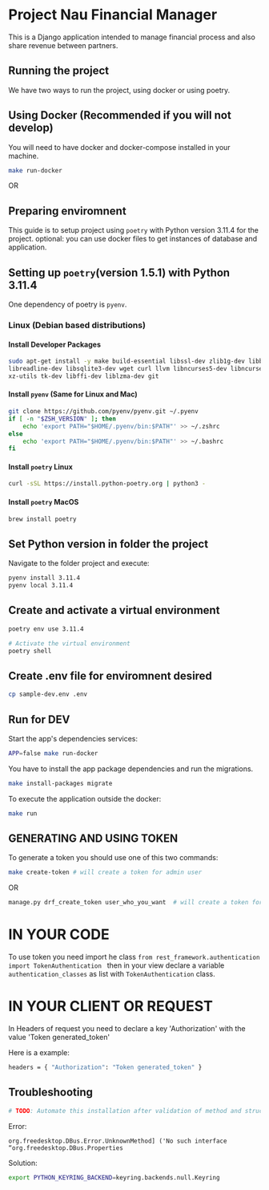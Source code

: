 # Project Nau Financial Manager

This is a Django application intended to manage financial process and also share revenue between partners.

## Running the project

We have two ways to run the project, using docker or using poetry.

## Using Docker (Recommended if you will not develop)

You will need to have docker and docker-compose installed in your machine.

```bash
make run-docker
```

OR

## Preparing enviromnent

This guide is to setup project using `poetry` with Python version 3.11.4 for the project.
optional: you can use docker files to get instances of database and application.

## Setting up `poetry`(version 1.5.1) with Python 3.11.4

One dependency of poetry is `pyenv`.

### Linux (Debian based distributions)

#### Install Developer Packages

```bash
sudo apt-get install -y make build-essential libssl-dev zlib1g-dev libbz2-dev \
libreadline-dev libsqlite3-dev wget curl llvm libncurses5-dev libncursesw5-dev \
xz-utils tk-dev libffi-dev liblzma-dev git
```

#### Install `pyenv` (Same for Linux and Mac)

```bash
git clone https://github.com/pyenv/pyenv.git ~/.pyenv
if [ -n "$ZSH_VERSION" ]; then
    echo 'export PATH="$HOME/.pyenv/bin:$PATH"' >> ~/.zshrc
else
    echo 'export PATH="$HOME/.pyenv/bin:$PATH"' >> ~/.bashrc
fi
```

#### Install `poetry` Linux

```bash
curl -sSL https://install.python-poetry.org | python3 -
```

#### Install `poetry` MacOS

```bash
brew install poetry
```

## Set Python version in folder the project

Navigate to the folder project and execute:

```bash
pyenv install 3.11.4
pyenv local 3.11.4
```

## Create and activate a virtual environment

```bash
poetry env use 3.11.4

# Activate the virtual environment
poetry shell
```

## Create .env file for enviromnent desired

```bash
cp sample-dev.env .env
```

## Run for DEV

Start the app's dependencies services:
```bash
APP=false make run-docker
```

You have to install the app package dependencies and run the migrations.
```bash
make install-packages migrate
```

To execute the application outside the docker:
```bash
make run
```

## GENERATING AND USING TOKEN

To generate a token you should use one of this two commands:
```bash
make create-token # will create a token for admin user
```
OR
```bash
manage.py drf_create_token user_who_you_want  # will create a token for indicated user
```

# IN YOUR CODE
To use token you need import he class ```from rest_framework.authentication import TokenAuthentication ```
then in your view declare a variable ```authentication_classes``` as list with ```TokenAuthentication``` class.

# IN YOUR CLIENT OR REQUEST
In Headers of request you need to declare a key 'Authorization' with the value 'Token generated_token'

Here is a example:
```bash
headers = { "Authorization": "Token generated_token" }
```

## Troubleshooting

```bash
# TODO: Automate this installation after validation of method and structure
```

Error:
```
org.freedesktop.DBus.Error.UnknownMethod] ('No such interface “org.freedesktop.DBus.Properties
```

Solution:
```bash
export PYTHON_KEYRING_BACKEND=keyring.backends.null.Keyring
```
